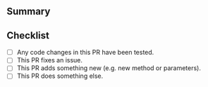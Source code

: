 ## Summary

<!-- What is this pull request for? Does it fix any issues? -->

## Checklist

<!-- Put an x inside [ ] to check it, like so: [x] -->

- [ ] Any code changes in this PR have been tested.
- [ ] This PR fixes an issue.
- [ ] This PR adds something new (e.g. new method or parameters).
- [ ] This PR does something else.
